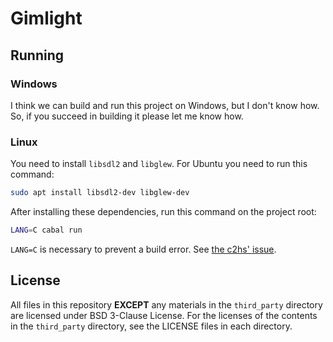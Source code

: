 # Gimlight

## Running

### Windows

I think we can build and run this project on Windows, but I don't know how. So, if you succeed in building it please let me know how.

### Linux

You need to install `libsdl2` and `libglew`. For Ubuntu you need to run this command:

```sh
sudo apt install libsdl2-dev libglew-dev
```

After installing these dependencies, run this command on the project root:

```sh
LANG=C cabal run
```

`LANG=C` is necessary to prevent a build error. See [the c2hs' issue](https://github.com/haskell/c2hs/issues/238).

## License

All files in this repository **EXCEPT** any materials in the `third_party` directory are licensed under BSD 3-Clause License. For the licenses of the contents in the `third_party` directory, see the LICENSE files in each directory.
